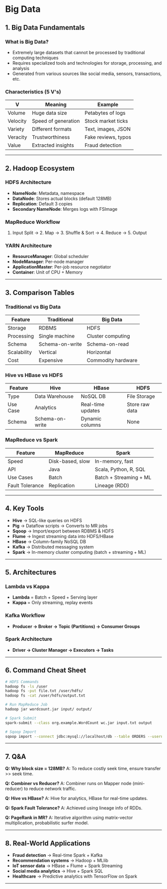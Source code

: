 # Big Data 


## 1. Big Data Fundamentals

### What is Big Data?

- Extremely large datasets that cannot be processed by traditional computing techniques
- Requires specialized tools and technologies for storage, processing, and analysis
- Generated from various sources like social media, sensors, transactions, etc.

### Characteristics (5 V's)

| V | Meaning | Example |
|---|---------|---------|
| Volume | Huge data size | Petabytes of logs |
| Velocity | Speed of generation | Stock market ticks |
| Variety | Different formats | Text, images, JSON |
| Veracity | Trustworthiness | Fake reviews, typos |
| Value | Extracted insights | Fraud detection |

---

## 2. Hadoop Ecosystem

### HDFS Architecture

- **NameNode**: Metadata, namespace
- **DataNode**: Stores actual blocks (default 128MB)
- **Replication**: Default 3 copies
- **Secondary NameNode**: Merges logs with FSImage

### MapReduce Workflow

1. Input Split → 2. Map → 3. Shuffle & Sort → 4. Reduce → 5. Output

### YARN Architecture

- **ResourceManager**: Global scheduler
- **NodeManager**: Per-node manager
- **ApplicationMaster**: Per-job resource negotiator
- **Container**: Unit of CPU + Memory

---

## 3. Comparison Tables

### Traditional vs Big Data

| Feature | Traditional | Big Data |
|---------|-------------|----------|
| Storage | RDBMS | HDFS |
| Processing | Single machine | Cluster computing |
| Schema | Schema-on-write | Schema-on-read |
| Scalability | Vertical | Horizontal |
| Cost | Expensive | Commodity hardware |

### Hive vs HBase vs HDFS

| Feature | Hive | HBase | HDFS |
|---------|------|-------|------|
| Type | Data Warehouse | NoSQL DB | File Storage |
| Use Case | Analytics | Real-time updates | Store raw data |
| Schema | Schema-on-write | Dynamic columns | None |

### MapReduce vs Spark

| Feature | MapReduce | Spark |
|---------|-----------|-------|
| Speed | Disk-based, slow | In-memory, fast |
| API | Java | Scala, Python, R, SQL |
| Use Cases | Batch | Batch + Streaming + ML |
| Fault Tolerance | Replication | Lineage (RDD) |

---

## 4. Key Tools

- **Hive** → SQL-like queries on HDFS
- **Pig** → Dataflow scripts → Converts to MR jobs
- **Sqoop** → Import/export between RDBMS & HDFS
- **Flume** → Ingest streaming data into HDFS/HBase
- **HBase** → Column-family NoSQL DB
- **Kafka** → Distributed messaging system
- **Spark** → In-memory cluster computing (batch + streaming + ML)

---

## 5. Architectures

### Lambda vs Kappa

- **Lambda** = Batch + Speed + Serving layer
- **Kappa** = Only streaming, replay events

### Kafka Workflow

- **Producer → Broker → Topic (Partitions) → Consumer Groups**

### Spark Architecture

- **Driver → Cluster Manager → Executors → Tasks**

---

## 6. Command Cheat Sheet

```bash
# HDFS Commands
hadoop fs -ls /user
hadoop fs -put file.txt /user/hdfs/
hadoop fs -cat /user/hdfs/output.txt

# Run MapReduce Job
hadoop jar wordcount.jar input/ output/

# Spark Submit
spark-submit --class org.example.WordCount wc.jar input.txt output

# Sqoop Import
sqoop import --connect jdbc:mysql://localhost/db --table ORDERS --username user --password pass
```

---

## 7. Q&A

**Q: Why block size = 128MB?**
A: To reduce costly seek time, ensure transfer >> seek time.

**Q: Combiner vs Reducer?**
A: Combiner runs on Mapper node (mini-reducer) to reduce network traffic.

**Q: Hive vs HBase?**
A: Hive for analytics, HBase for real-time updates.

**Q: Spark Fault Tolerance?**
A: Achieved using lineage info of RDDs.

**Q: PageRank in MR?**
A: Iterative algorithm using matrix-vector multiplication, probabilistic surfer model.

---

## 8. Real-World Applications

- **Fraud detection** → Real-time Spark + Kafka
- **Recommendation systems** → Hadoop + MLlib
- **IoT sensor data** → HBase + Flume + Spark Streaming
- **Social media analytics** → Hive + Spark SQL
- **Healthcare** → Predictive analytics with TensorFlow on Spark

---